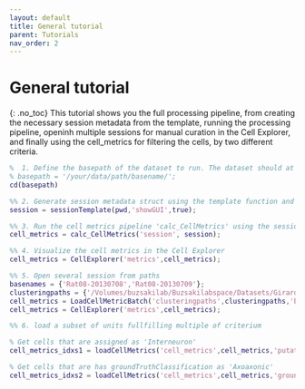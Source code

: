 ```yaml
---
layout: default
title: General tutorial
parent: Tutorials
nav_order: 2
---
```

# General tutorial
{: .no_toc}
This tutorial shows you the full processing pipeline, from creating the necessary session metadata from the template, running the processing pipeline, openinh multiple sessions for manual curation in the Cell Explorer, and finally using the cell_metrics for filtering the cells, by two different criteria.

```m
%  1. Define the basepath of the dataset to run. The dataset should at minimum consist of a basename.dat, a basename.xml and spike sorted data.
% basepath = '/your/data/path/basename/';
cd(basepath)

%% 2. Generate session metadata struct using the template function and display the meta data in a gui
session = sessionTemplate(pwd,'showGUI',true);

%% 3. Run the cell metrics pipeline 'calc_CellMetrics' using the session struct as input
cell_metrics = calc_CellMetrics('session', session);

%% 4. Visualize the cell metrics in the Cell Explorer
cell_metrics = CellExplorer('metrics',cell_metrics); 

%% 5. Open several session from paths
basenames = {'Rat08-20130708','Rat08-20130709'};
clusteringpaths = {'/Volumes/buzsakilab/Buzsakilabspace/Datasets/GirardeauG/Rat08/Rat08-20130708','/Volumes/buzsakilab/Buzsakilabspace/Datasets/GirardeauG/Rat08/Rat08-20130709'};
cell_metrics = LoadCellMetricBatch('clusteringpaths',clusteringpaths,'basenames',basenames);
cell_metrics = CellExplorer('metrics',cell_metrics);

%% 6. load a subset of units fullfilling multiple of criterium

% Get cells that are assigned as 'Interneuron'
cell_metrics_idxs1 = loadCellMetrics('cell_metrics',cell_metrics,'putativeCellType',{'Interneuron'});

% Get cells that are has groundTruthClassification as 'Axoaxonic'
cell_metrics_idxs2 = loadCellMetrics('cell_metrics',cell_metrics,'groundTruthClassification',{'Axoaxonic'});
```